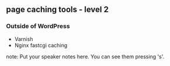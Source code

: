 ##  page caching tools - level 2

### Outside of WordPress
* Varnish
* Nginx fastcgi caching

note:
    Put your speaker notes here.
    You can see them pressing 's'.
